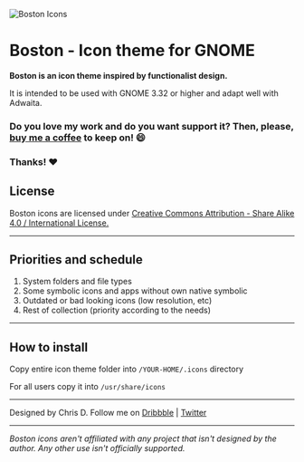 ![Boston Icons](https://github.com/heychrisd/Boston-Icons/blob/master/Boston-Icons-Preview.png)

# Boston - Icon theme for GNOME

**Boston is an icon theme inspired by functionalist design.**

It is intended to be used with GNOME 3.32 or higher and adapt well with Adwaita.

### Do you love my work and do you want support it? Then, please, [buy me a coffee](https://www.paypal.me/ChrisDiaz)  to keep on! :smile:
 
### Thanks! :heart:

## License

Boston icons are licensed under [Creative Commons Attribution - Share Alike 4.0 / International License. ](https://creativecommons.org/licenses/by-sa/4.0/legalcode) 

***

## Priorities and schedule

1. System folders and file types
2. Some symbolic icons and apps without own native symbolic
3. Outdated or bad looking icons (low resolution, etc)
4. Rest of collection (priority according to the needs)

***

## How to install

Copy entire icon theme folder into `/YOUR-HOME/.icons` directory

For all users copy it into `/usr/share/icons`

***

Designed by Chris D. Follow me on [Dribbble](https://dribbble.com/chrisdiaz) | [Twitter](https://twitter.com/hey_chris_d)

***

*Boston icons aren't affiliated with any project that isn't designed by the author.
Any other use isn't officially supported.*

